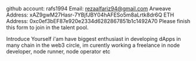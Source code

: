 github account: rafs1994
Email: rezaalfariz94@gmail.com
Arweave Address: xAZ9gwM27Hasr-7YBjfJBY04hAFESo5m8aLrtk8dr6Q
ETH Address: 0xc0ef3bEF87e920e2334d6282867851b1c1492A70
Please finish this form to join in the talent pool.

Introduce Yourself
 i'am have biggest enthusiast in developing dApps in many chain in the web3 circle, im curently working a freelance in node developer, node runner, node operator etc
